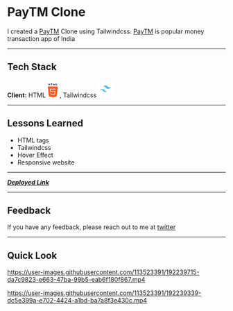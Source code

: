 
# PayTM Clone

I created a [PayTM](https://paytm.com/) Clone using Tailwindcss. [PayTM](https://paytm.com/) is popular money transaction app of India
***
## Tech Stack

**Client:** HTML![html Img](/Images/html.png), Tailwindcss![tailwind img](/Images/tailwind.png)

***


## Lessons Learned

- HTML tags
- Tailwindcss
- Hover Effect
- Responsive website
***
***[Deployed Link](https://paymentclone1234.netlify.app)***
***
## Feedback

If you have any feedback, please reach out to me at [twitter](https://twitter.com/ChetanDighole)
***

## Quick Look
 

https://user-images.githubusercontent.com/113523391/192239715-da7c9823-e663-47ba-99b5-eab6f180f867.mp4


https://user-images.githubusercontent.com/113523391/192239339-dc5e399a-e702-4424-a1bd-ba7a8f3e430c.mp4

